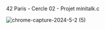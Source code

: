 42 Paris - Cercle 02 - Projet minitalk.c

![chrome-capture-2024-5-2 (5)](https://github.com/TheChatou/02-minitalk/assets/144605451/5549c5cd-3639-45d3-bc8e-5401a4a96598)

